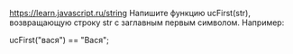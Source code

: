 https://learn.javascript.ru/string
Напишите функцию ucFirst(str), возвращающую строку str с заглавным первым символом. Например:

ucFirst("вася") == "Вася";
